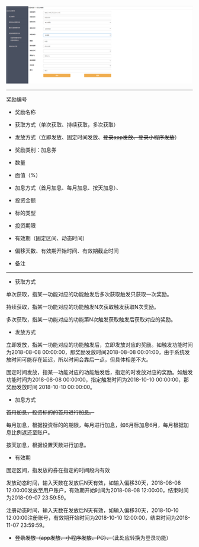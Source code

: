 ![](/assets/Q8.png)

---

奖励编号

* 奖励名称

* 获取方式（单次获取、持续获取，多次获取）

* 发放方式（立即发放、固定时间发放、~~登录app发放、登录小程序发放~~）

* 奖励类别：加息券

* 数量

* 面值（%）

* 加息方式（首月加息、每月加息、按天加息）、

* 投资金额

* 标的类型

* 投资期限

* 有效期（固定区间、动态时间）

* 偏移天数、有效期开始时间、有效期截止时间
* 备注

---

* 获取方式

单次获取，指某一功能对应的功能触发后多次获取触发只获取一次奖励。

持续获取，指某一功能对应的功能触发N次获取触发获取N次奖励。

多次获取，指某一功能对应的功能第N次触发获取触发后获取对应的奖励。

* 发放方式

立即发放，指某一功能对应的功能触发后，立即发放对应的奖励。如触发功能时间为2018-08-08 00:00:00，那奖励发放时间2018-08-08 00:01:00，由于系统发放时间可能存在延迟，所以时间会靠后一点，但具体相差不大。

固定时间发放，指某一功能对应的功能触发后，指定的时发放对应的奖励。如触发功能时间为2018-08-08 00:00:00，指定触发时间为2018-10-10 00:00:00，那奖励发放时间 2018-10-10 00:00:00。

* 加息方式

~~首月加息，投资标的的首月进行加息。~~

每月加息，根据投资标的的期限，每月进行加息，如6月标加息6月，每月根据加息比例返还至账户。

按天加息，根据设置天数进行加息。

* 有效期

固定区间，指发放的券在指定的时间段内有效

发放动态时间，输入天数在发放后N天有效，如输入偏移30天，2018-08-08 12:00:00发放至用户账户，有效期开始时间为2018-08-08 12:00:00，结束时间为2018-09-07 23:59:59。

注册动态时间，输入天数在发放后N天有效，如输入偏移30天，2018-10-10 12:00:00注册账号，有效期开始时间为2018-10-10 12:00:00，结束时间为2018-11-07 23:59:59。

* ~~登录发放（app发放、小程序发放、PC）、~~（此处应转换为登录功能）




